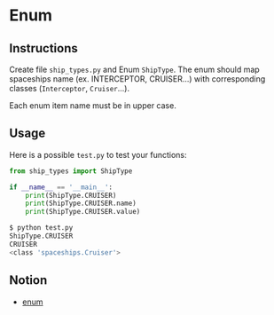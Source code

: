 # Enum

## Instructions

Create file `ship_types.py` and Enum `ShipType`. The enum should map spaceships name (ex. INTERCEPTOR, CRUISER...) with corresponding classes (`Interceptor`, `Cruiser`...).

Each enum item name must be in upper case.

## Usage

Here is a possible `test.py` to test your functions:

```python
from ship_types import ShipType

if __name__ == '__main__':
    print(ShipType.CRUISER)
    print(ShipType.CRUISER.name)
    print(ShipType.CRUISER.value)
```

```bash
$ python test.py
ShipType.CRUISER
CRUISER
<class 'spaceships.Cruiser'>
```

## Notion

* [enum](https://docs.python.org/fr/3/library/enum.html)
